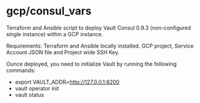 # gcp/consul_vars
Terraform and Ansible script to deploy Vault Consul 0.9.3 (non-configured single instance) within a GCP instance.

Requirements: Terraform and Ansible locally installed. GCP project, Service Account JSON file and Project wide SSH Key.

Ounce deployed, you need to initialize Vault by running the following commands:

* export VAULT_ADDR=http://127.0.0.1:8200
* vault operator init
* vault status
